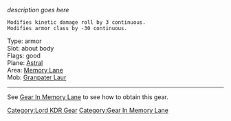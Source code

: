 *description goes here*

`Modifies kinetic damage roll by 3 continuous.`  
`Modifies armor class by -30 continuous.`

Type: armor  
Slot: about body  
Flags: good  
Plane: [Astral](:Category:_Astral "wikilink")  
Area: [Memory Lane](:Category:_Memory_Lane "wikilink")  
Mob: [Granpater Laur](Granpater_Laur "wikilink")

------------------------------------------------------------------------

See [Gear In Memory Lane](:Category:_Gear_In_Memory_Lane "wikilink") to
see how to obtain this gear.

[Category:Lord KDR Gear](Category:Lord_KDR_Gear "wikilink")
[Category:Gear In Memory Lane](Category:Gear_In_Memory_Lane "wikilink")
